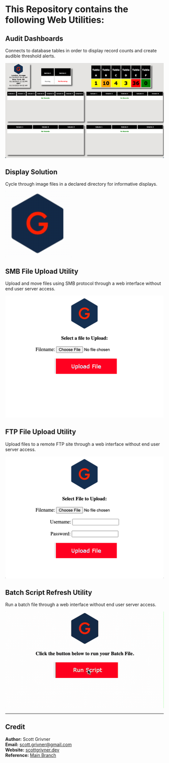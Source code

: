 # This Repository contains the following Web Utilities:

## Audit Dashboards
Connects to database tables in order to display record counts and create audible threshold alerts.

![Demo](/Audit%20Dashboards/images/demo.png)

## Display Solution
Cycle through image files in a declared directory for informative displays.

![Demo](/Display%20Solution/docs/images/demo.gif)

## SMB File Upload Utility
Upload and move files using SMB protocol through a web interface without end user server access.

![Demo](/SMB%20File%20Upload%20Utility/images/demo.png)

## FTP File Upload Utility
Upload files to a remote FTP site through a web interface without end user server access.

![Demo](/FTP%20File%20Upload%20Utlity/images/demo.png)

## Batch Script Refresh Utility
Run a batch file through a web interface without end user server access.

![Demo](/Batch%20Script%20Refresh%20Utility/images/demo.gif)

-----

## Credit
**Author:** Scott Grivner <br>
**Email:** scott.grivner@gmail.com <br>
**Website:** [scottgrivner.dev](https://www.scottgriv.dev) <br>
**Reference:** [Main Branch](https://github.com/scottgriv/php-web_utilities)

